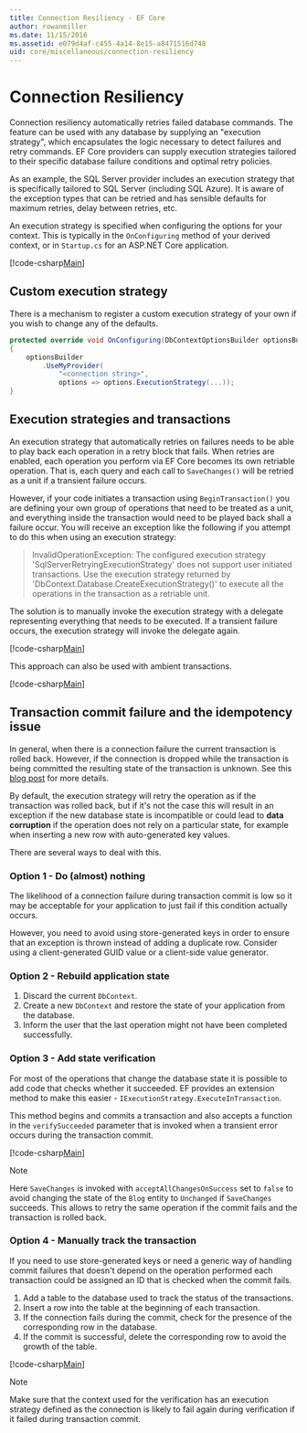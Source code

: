 ```yaml
---
title: Connection Resiliency - EF Core
author: rowanmiller
ms.date: 11/15/2016
ms.assetid: e079d4af-c455-4a14-8e15-a8471516d748
uid: core/miscellaneous/connection-resiliency
---
```


# Connection Resiliency

Connection resiliency automatically retries failed database commands. The feature can be used with any database by supplying an "execution strategy", which encapsulates the logic necessary to detect failures and retry commands. EF Core providers can supply execution strategies tailored to their specific database failure conditions and optimal retry policies.

As an example, the SQL Server provider includes an execution strategy that is specifically tailored to SQL Server (including SQL Azure). It is aware of the exception types that can be retried and has sensible defaults for maximum retries, delay between retries, etc.

An execution strategy is specified when configuring the options for your context. This is typically in the `OnConfiguring` method of your derived context, or in `Startup.cs` for an ASP.NET Core application.

[!code-csharp[Main](../../../samples/core/Miscellaneous/ConnectionResiliency/Program.cs#OnConfiguring)]

## Custom execution strategy

There is a mechanism to register a custom execution strategy of your own if you wish to change any of the defaults.

``` csharp
protected override void OnConfiguring(DbContextOptionsBuilder optionsBuilder)
{
    optionsBuilder
        .UseMyProvider(
            "<connection string>",
            options => options.ExecutionStrategy(...));
}
```

## Execution strategies and transactions

An execution strategy that automatically retries on failures needs to be able to play back each operation in a retry block that fails. When retries are enabled, each operation you perform via EF Core becomes its own retriable operation. That is, each query and each call to `SaveChanges()` will be retried as a unit if a transient failure occurs.

However, if your code initiates a transaction using `BeginTransaction()` you are defining your own group of operations that need to be treated as a unit, and everything inside the transaction would need to be played back shall a failure occur. You will receive an exception like the following if you attempt to do this when using an execution strategy:

> InvalidOperationException: The configured execution strategy 'SqlServerRetryingExecutionStrategy' does not support user initiated transactions. Use the execution strategy returned by 'DbContext.Database.CreateExecutionStrategy()' to execute all the operations in the transaction as a retriable unit.

The solution is to manually invoke the execution strategy with a delegate representing everything that needs to be executed. If a transient failure occurs, the execution strategy will invoke the delegate again.

[!code-csharp[Main](../../../samples/core/Miscellaneous/ConnectionResiliency/Program.cs#ManualTransaction)]

This approach can also be used with ambient transactions.

[!code-csharp[Main](../../../samples/core/Miscellaneous/ConnectionResiliency/Program.cs#AmbientTransaction)]

## Transaction commit failure and the idempotency issue

In general, when there is a connection failure the current transaction is rolled back. However, if the connection is dropped while the transaction is being committed the resulting state of the transaction is unknown. See this [blog post](https://blogs.msdn.com/b/adonet/archive/2013/03/11/sql-database-connectivity-and-the-idempotency-issue.aspx) for more details.

By default, the execution strategy will retry the operation as if the transaction was rolled back, but if it's not the case this will result in an exception if the new database state is incompatible or could lead to **data corruption** if the operation does not rely on a particular state, for example when inserting a new row with auto-generated key values.

There are several ways to deal with this.

### Option 1 - Do (almost) nothing

The likelihood of a connection failure during transaction commit is low so it may be acceptable for your application to just fail if this condition actually occurs.

However, you need to avoid using store-generated keys in order to ensure that an exception is thrown instead of adding a duplicate row. Consider using a client-generated GUID value or a client-side value generator.

### Option 2 - Rebuild application state

1. Discard the current `DbContext`.
2. Create a new `DbContext` and restore the state of your application from the database.
3. Inform the user that the last operation might not have been completed successfully.

### Option 3 - Add state verification

For most of the operations that change the database state it is possible to add code that checks whether it succeeded. EF provides an extension method to make this easier - `IExecutionStrategy.ExecuteInTransaction`.

This method begins and commits a transaction and also accepts a function in the `verifySucceeded` parameter that is invoked when a transient error occurs during the transaction commit.

[!code-csharp[Main](../../../samples/core/Miscellaneous/ConnectionResiliency/Program.cs#Verification)]

> [!NOTE]
> Here `SaveChanges` is invoked with `acceptAllChangesOnSuccess` set to `false` to avoid changing the state of the `Blog` entity to `Unchanged` if `SaveChanges` succeeds. This allows to retry the same operation if the commit fails and the transaction is rolled back.

### Option 4 - Manually track the transaction

If you need to use store-generated keys or need a generic way of handling commit failures that doesn't depend on the operation performed each transaction could be assigned an ID that is checked when the commit fails.

1. Add a table to the database used to track the status of the transactions.
2. Insert a row into the table at the beginning of each transaction.
3. If the connection fails during the commit, check for the presence of the corresponding row in the database.
4. If the commit is successful, delete the corresponding row to avoid the growth of the table.

[!code-csharp[Main](../../../samples/core/Miscellaneous/ConnectionResiliency/Program.cs#Tracking)]

> [!NOTE]
> Make sure that the context used for the verification has an execution strategy defined as the connection is likely to fail again during verification if it failed during transaction commit.

